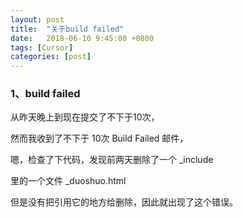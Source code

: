```yaml
---
layout: post
title:  "关于build failed"
date:   2018-06-10 9:45:00 +0800
tags: [Cursor]
categories: [post]
---
```


### 1、build failed

从昨天晚上到现在提交了不下于10次，

然而我收到了不下于 10次 Build Failed 邮件，

嗯，检查了下代码，发现前两天删除了一个 _include 

里的一个文件 _duoshuo.html

但是没有把引用它的地方给删除，因此就出现了这个错误。

